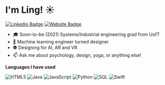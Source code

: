# I'm Ling! ☀️

<!--
**linglu66/linglu66** is a ✨ _special_ ✨ repository because its `README.md` (this file) appears on your GitHub profile.-->

[![Linkedin Badge](https://img.shields.io/badge/-llu-blue?style=flat&logo=Linkedin&logoColor=white&link=https://www.linkedin.com/in/ling-l-b4982288/)](https://www.linkedin.com/in/ling-l-b4982288/
)
[![Website Badge](https://img.shields.io/badge/-linglu.ca-47CCCC?style=flat&logo=Google-Chrome&logoColor=white&link=https://jessicalim.me)](https://www.linglu.ca)

-   :mortar_board: Soon-to-be (2021) Systems/Industrial engineering grad from UofT
-   :test_tube: Machine learning engineer turned designer
-   :alien: Designing for AI, AR and VR
-   :mailbox: Ask me about psychology, design, yoga, or anything else!

**Languages I have used**


![HTML5](https://img.shields.io/badge/-HTML5-000000?style=flat&logo=HTML5)
![Java](https://img.shields.io/badge/-Java-000000?style=flat&logo=Java&logoColor=007396)
![JavaScript](https://img.shields.io/badge/-JavaScript-000000?style=flat&logo=javascript)
![Python](https://img.shields.io/badge/-Python-000000?style=flat&logo=python)
![SQL](https://img.shields.io/badge/-SQL-000000?style=flat&logo=MySQL)
![Swift](https://img.shields.io/badge/-Swift-000000?style=flat&logo=Swift)
